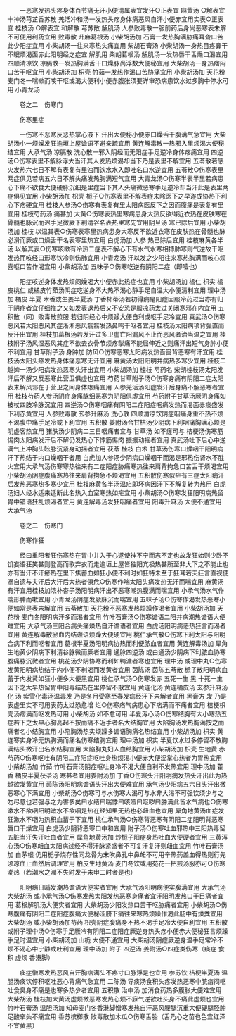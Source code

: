 <!-- { "loadSidebar": true } -->
　　一恶寒发热头疼身体百节痛无汗小便清属表宜发汗○正表宜 麻黄汤 ○解表宜 十神汤芎芷香苏散 羌活冲和汤一发热头疼身体痛恶风自汗小便赤宜用实表○正表宜 桂枝汤 ○解表宜 和解散 芎苏散 解肌汤 人参败毒散一服前药后身尚恶寒表未解不可便用利药宜用 败毒散 升麻葛根汤 小柴胡汤加 石膏一发热胸满胁痛耳聋口苦此少阳症宜用 小柴胡汤一往来寒热头痛宜用 柴胡石膏汤 小柴胡汤一身热目疼鼻干不眠烦渴面赤此阳明经之症宜 解肌用 柴胡葛根汤 解肌汤一发热唇干舌燥口渴宜用 四顺清凉饮 凉膈散一发热胸满舌干口燥脉尚浮数大便秘宜用 大柴胡汤一身热痞闷口苦干呕宜用 小柴胡汤加 枳壳 竹茹一发热作渴口苦胁痛宜用 小柴胡汤加 天花粉 麦门冬一喘嗽而咳干呕或渴大便利小便赤腹胀须要详审恐病患饮水过多胸中停水可用 小青龙汤

　　卷之二　伤寒门

　　伤寒里症

　　一伤寒不恶寒反恶热掌心液下 汗出大便秘小便赤口燥舌干腹满气急宜用 大柴胡汤小一烦燥发狂逾垣上屋谵语不避亲疏宜用 黄连解毒散一热邪入里烦渴大便秘结宜用 大承气汤 凉膈散 洗心散一邪入阴经而无阳症手足逆冷身体疼痛宜用 四逆汤○伤寒表里不解脉浮大当汗其人发热烦渴却当下乃是表里不解宜用 五苓散若感火发热六七日不解有表复有里浊而饮水水入即吐名曰水逆宜用 五苓散○伤寒表里两症俱见若病五六日不解头痛发热胸满短气宜用 大青龙汤○伤寒半表半里若病患心下痛不欲食大便硬脉沉细是里症当下其人头痛微恶寒手足逆冷却当汗此是表里两症俱见宜用 小柴胡汤加 枳壳 栀子○伤寒表里不解表症未除医下之早遂成协热下利心下痞硬宜用 桂枝人参汤○伤寒有表复有里太阳病医反下之因而腹痛是表复有里宜用 桂枝芍药汤 痛甚加 大黄○伤寒表热里寒病患身大热反欲得近衣热在皮肤寒在骨髓也脉沉而迟手足微厥下利清谷名表热里寒先宜用阴旦汤 寒已除后宜用 小柴胡汤加 桂枝 以温其表○伤寒表寒里热病患身大寒反不欲近衣寒在皮肤热在骨髓也脉必滑而厥或口燥舌干名表寒里热宜用 白虎汤加 人参 热已除后宜用 桂枝麻黄各半汤 以解其表○伤寒咳嗽有冷热二症表不解心下有水气水寒相搏肺寒则气逆故干呕发热而咳经曰形寒饮冷则伤肺宜用 小青龙汤 汗以发之少阳往来寒热胸满而咳心烦喜呕口苦作渴宜用 小柴胡汤加 五味子○伤寒吃逆有阴阳二症（即噎也）

　　阳症咳逆身体发热烦闷燥渴大小便赤此热症也宜用 小柴胡汤加 橘仁 枳实 橘皮桃仁 或橘皮竹茹汤阴症吃逆身不大热不渴心静手足自温大小便清利宜用 理中汤加 橘皮 半夏 木香或生姜半夏汤 丁香柿蒂汤若初得病是阳症因服冷药过当亦有归于阴症者宜仔细推之又如发表退热后又不安恐是服凉药太过关闭寒邪在内宜用 五积散（同）败毒散煎服 若归阴经心中烦躁大便自利或呕手足冷宜用 真武汤○伤寒恶风若太阳恶风其症淅淅恶风翕翕发热鼻鸣干呕者宜用 桂枝汤太阳病项背强直而反汗出宜用 桂枝加葛根汤若发汗过多卫虚亡阳漏风不止而恶风者治当温之宜用 桂枝附子汤风湿恶风其症不欲去衣骨节烦疼掣痛不能屈伸近之则痛汗出短气身肿小便不利宜用 甘草附子汤 身肿加 防风○伤寒恶寒太阳病发热啬啬背恶寒有汗宜用 桂枝汤太阳头疼发热身体痛恶寒无汗宜用 麻黄汤太阳阳明并病热多寒少宜用 桂枝二越婢一汤少阳病发热恶寒头汗出宜用 小柴胡汤加 桂枝 芍药名 柴胡桂枝汤太阳发汗后不解又反恶寒此营卫俱虚也宜用 芍药甘草附子汤○伤寒身痛有阴阳二症太阳表未解风邪在于营卫之间身体疼痛宜用 人参羌活汤阳症发汗后身痛不解恶寒者宜用 桂枝芍药人参汤阴症身痛脉细恶寒为阴阳俱虚宜用 芍药附子甘草汤厥阴身痛如被杖四肢冷脉沉宜用 四逆汤○伤寒咽痛有阴阳二症阳症咽痛发热而渴面赤痰盛发 下利赤黄宜用 人参败毒散 玄参升麻汤 洗心散 四顺清凉饮阴症咽痛身重不热不烦不渴腹中痛手足冷或下利宜用 五积散 姜附汤合甘桔汤少阴病下利咽痛胸满心烦是阴虚客热宜用 猪肤汤少阴病二三日咽痛者宜与 甘草汤 如不瘥可与 桔梗汤伤寒筋惕肉太阳病发汗后不解仍发热心下悸筋惕肉 振振动摇者宜用 真武汤吐下后心中逆满气上冲胸头眩脉沉紧身动摇者宜用 茯苓 桂枝 白术 甘草汤伤寒口燥咽干阳明病汗下热结于内口燥咽干者用 白虎加人参汤少阴病口燥咽干而渴是邪热伤肾水不胜火宜用大承气汤伤寒寒热往来有二症阳症胁痛寒热往来肩背拘急口苦舌干烦渴宜用小柴胡汤阴症腹痛寒热往来肩背拘急不烦渴宜用 五积散伤寒似疟有三症太阳病汗后发热恶寒热多寒少宜用 桂枝麻黄各半汤温疟即坏病因汗下不解复转为热用 白虎汤妇人经水适来适断此名热入血室寒热如疟宜用 小柴胡汤○伤寒发狂阳明病热留胃中错语狂乱烦渴者宜用 黄连解毒汤发狂咽痛者宜用 阳毒升麻汤 大便不通宜用 大承气汤

　　卷之二　伤寒门

　　伤寒作狂

　　经曰重阳者狂伤寒热在胃中并入于心遂使神不宁而志不定也故发狂始则少卧不饥妄语狂笑甚则登高而歌弃衣而走逾垣上屋皆独阳亢极热甚所至非大下之不能止也亦有当汗不汗瘀热在里下焦蓄血如狂小便不利时如狂特未至于狂耳若夫狂言直视便溺自遗与夫汗后大汗后大热者俱危○伤寒作喘太阳头痛发热无汗而喘宜用 麻黄汤 有汗宜用桂枝加浓朴杏子汤阳明病汗出不恶寒潮热腹满而喘宜用 小承气汤水气作喘形肿而嗽宜用 小青龙汤阴症发厥脉沉而喘宜用 五味子汤○伤寒作渴发热恶寒小便如常是表未解宜用 五苓散加 天花粉不恶寒发热烦躁作渴者宜用 小柴胡汤加 天花粉 麦门冬阳明病汗多而渴者宜用 竹叶石膏汤○伤寒谵语二阳并病潮热谵语大便难宜用 大承气汤三阳合病头痛燥热自汗谵语者宜用 白虎汤阳明病恶热狂言而渴者宜用 黄连解毒散瘀血内结谵语烦躁大便硬宜用 桃仁承气散○伤寒下利太阳与阳明合病下利而呕者宜用 葛根半夏汤阳明病协热而利便脓血者宜用 黄连解毒汤加 犀角 生地黄少阴病下利清谷脉微而厥者宜用 通脉四逆汤 或白通汤少阴病下利脓血协寒腹痛脉沉微者宜用 桃花汤少阴协寒而利如鸭溏者寒也宜用 理中汤 或理中丸○伤寒发黄阳明病热结于内小便不利渴而发黄者宜用 茵陈汤 茵陈五苓散 栀子散阳明病血蓄于内发黄如狂小便多大便黑宜用 桃仁承气汤○伤寒发赤 五死一生 黑 十死一生 因下之太早热留胃中阳毒结热在里停留不散宜用 黄连化汤 黄连橘皮汤 玄参升麻汤 化 汤 紫雪化毒汤温毒发 乃是冬月受寒至春发病经汗下未解者宜用 黑膏方 发 乃是表虚里实不可用表药太过恐愈增 烂○伤寒痞气病患心下痞满而不痛者宜用 桔梗枳壳汤痞满而呕发热可用 小柴胡汤 如不愈可用 半夏泻心汤○伤寒结胸有大小寒热五症若下之太早心胸高起不按而痛不近手者名大结胸宜用 大陷胸汤发热胸满按之而痛者名小结胸宜用 小陷胸汤热实烦躁多谵语胸痛名热结宜用 小柴胡汤加 枳实 黄连寒实身冷无热胸满而痛名伤寒结胸宜用 理中汤加 枳实 半夏饮水过多停留不散胸满结头微汗出名水结胸宜用 大陷胸丸妇人血结胸宜用 小柴胡汤加 枳壳 生地黄 赤芍药○伤寒呕吐有阴阳二症阳症呕吐身热烦渴小便赤大便涩掌心热者为胃热宜用 小柴胡汤加 竹茹 竹叶石膏汤阴症呕吐身冷不渴大便自利不发热宜用 理中汤加 藿香 橘皮半夏茯苓汤 寒甚者宜用姜附汤加 丁香○伤寒头汗阳明病发热头汗出此为热越欲发黄宜用 茵陈汤阳明病谵语头汗出大便难宜用 承气汤少阳病五六日头汗出微恶寒心下满宜用 小柴胡汤○伤寒可与水伤寒大渴可与水非大渴不可强饮须少与之勿尽意也若强与之为害多矣曰水结曰喘悸曰咳噎曰呕哕曰肿满此皆水气病也○伤寒漱水不欲咽阳明漱水不欲咽是热在经知里无热也必衄血也宜用 犀角地黄汤血症发狂漱水不咽为热积血蓄于下宜用 桃仁承气汤○伤寒背恶寒有阴阳二症阳明背恶寒唇口干燥宜用 白虎汤少阴背恶寒口中和宜用 附子汤○伤寒吐血邪热中三阳热毒留五脏当汗失汗吐血者宜用 犀角地黄汤加 炒栀子阳症身热吐血大便硬者宜用 三黄泻心汤○伤寒衄血太阳病过经不得汗脉紧盛者不可复汗复汗则衄血宜用 竹叶石膏汤加 白茅根 仍用栀子烧存性同龙骨为末吹鼻孔中鼻衄不可用辛热药盖血得热则行先须凉血止血然后调理宜用 柏皮生地黄汤 麦门冬饮或用苑花一把煎汤服亦可○伤寒潮热（若潮水之潮不失时发于未申二时者是也）

　　阳明病日晡发潮热谵语大便实者宜用 大承气汤阳明病便实腹满宜用 大承气汤 大柴胡汤 或小承气汤○伤寒发热太阳发热恶寒身痛者宜汗阳明发热口干目痛者宜用 葛根解肌汤大便实者宜用 大柴胡汤少阳发热口苦干呕胁痛者宜用 小柴胡汤○伤寒腹痛有阴阳二症阳症腹痛大便秘涩脐下痛往来寒热烦躁作渴此肠中有燥粪宜用 大柴胡汤 或小柴胡汤加芍药 枳壳阴症腹痛身不热不渴手足冷大便自利宜用 五积散 或附子理中汤○伤寒手足厥冷有阴阳二症阳症厥逆身热头疼小便赤大便秘狂言烦躁手足时温宜用 小柴胡汤加 山栀 大便不通宜用 大柴胡汤阴症厥逆身温手足常冷不烦不渴心中宁静或吐利宜用 理中汤加 附子 四逆汤 姜附汤○四症类伤寒（痰症 食积 虚烦 香港脚）

　　痰症憎寒发热恶风自汗胸痞满头不疼寸口脉浮是也宜用 参苏饮 桔梗半夏汤 温胆汤痰饮停积呕吐恶心背痛气急宜用 二陈汤 导痰汤食积头疼发热恶寒中脘痞闷呕吐食臭身不痛是也寒多热少者宜用 五积散 治中汤 加消食药热多腹胀大便难宜用 大柴胡汤 桂枝加大黄汤虚烦微恶寒发热心烦不寐气逆欲吐头身不痛此虚烦也宜用 竹叶石膏汤 温胆汤加 知母麦门冬香港脚憎寒发热自汗恶风腰腿沉重大便硬腿胫肿足酸挛头不痛宜用 香苏槟榔散 败毒散加木瓜○伤寒舌胎（舌乃心之苗也色宜红泽不宜黄黑）

